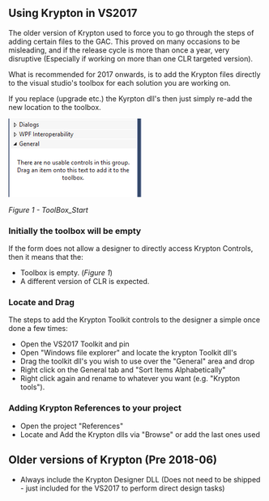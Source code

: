 ## Using Krypton in VS2017
The older version of Krypton used to force you to go through the steps of adding certain files to the GAC. This proved on many occasions to be misleading, and if the release cycle is more than once a year, very disruptive (Especially if working on more than one CLR targeted version).

What is recommended for 2017 onwards, is to add the Krypton files directly to the visual studio's toolbox for each solution you are working on.

If you replace (upgrade etc.) the Kyrpton dll's then just simply re-add the new location to the toolbox.


![*Figure 1 - ToolBox_Start*](images\ToolBox_Start.png)

*Figure 1 - ToolBox_Start*

 ### Initially the toolbox will be empty
If the form does not allow a designer to directly access Krypton Controls, then it means that the:
- Toolbox is empty.  (*Figure 1*)
- A different version of CLR is expected.


### Locate and Drag
The steps to add the Krypton Toolkit controls to the designer a simple once done a few times:
- Open the VS2017 Toolkit and pin
- Open "Windows file explorer" and locate the krypton Toolkit dll's
- Drag the toolkit dll's you wish to use over the "General" area and drop
- Right click on the General tab and "Sort Items Alphabetically"
- Right click again and rename to whatever you want (e.g. "Krypton tools").


### Adding Krypton References to your project
- Open the project "References"
- Locate and Add the Krypton dlls via "Browse" or add the last ones used

## Older versions of Krypton (Pre 2018-06)
- Always include the Krypton Designer DLL (Does not need to be shipped - just included for the VS2017 to perform direct design tasks) 
